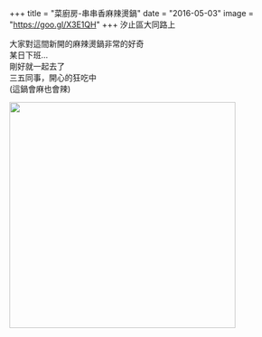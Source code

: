+++
title = "菜廚房-串串香麻辣燙鍋"
date = "2016-05-03"
image = "https://goo.gl/X3E1QH"
+++
汐止區大同路上

大家對這間新開的麻辣燙鍋非常的好奇  
某日下班…  
剛好就一起去了  
三五同事，開心的狂吃中  
(這鍋會麻也會辣)  

<img src="https://goo.gl/XUYwGH" width="400">  
